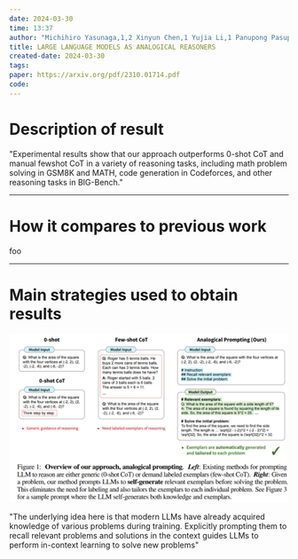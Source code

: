 ```yaml
---
date: 2024-03-30
time: 13:37
author: "Michihiro Yasunaga,1,2 Xinyun Chen,1 Yujia Li,1 Panupong Pasupat,1 Jure Leskovec,2\rPercy Liang,2 Ed H. Chi,1 Denny Zhou1"
title: LARGE LANGUAGE MODELS AS ANALOGICAL REASONERS
created-date: 2024-03-30
tags: 
paper: https://arxiv.org/pdf/2310.01714.pdf
code:
---
```


# Description of result
"Experimental results show that our approach outperforms 0-shot CoT and manual fewshot CoT in a variety of reasoning tasks, including math problem solving in GSM8K and MATH, code generation in Codeforces, and other reasoning tasks in BIG-Bench."

---
# How it compares to previous work
foo

---
# Main strategies used to obtain results
![](assets/Pasted%20image%2020240330133809.png)

"The underlying idea here is that modern LLMs have already acquired knowledge of various problems during training. Explicitly prompting them to recall relevant problems and solutions in the context guides LLMs to perform in-context learning to solve new problems"